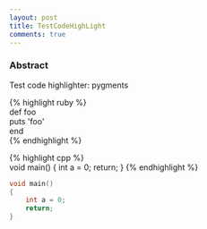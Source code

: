 ```yaml
---
layout: post
title: TestCodeHighLight
comments: true
---
```


### Abstract
Test code highlighter: pygments


{% highlight ruby %}  
def foo  
  puts 'foo'  
end  
{% endhighlight %}  


{% highlight cpp %}  
void main()
{
	int a = 0;
	return;
}
{% endhighlight %}  


``` cpp
void main()
{
	int a = 0;
	return;
}
```
